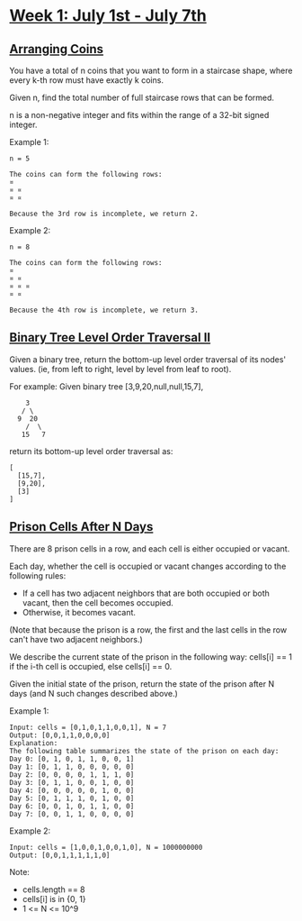 # [Week 1: July 1st - July 7th](https://leetcode.com/explore/challenge/card/july-leetcoding-challenge/544/week-1-july-1st-july-7th/)

## [Arranging Coins](https://leetcode.com/problems/arranging-coins/)

You have a total of n coins that you want to form in a staircase shape, where every k-th row must have exactly k coins.

Given n, find the total number of full staircase rows that can be formed.

n is a non-negative integer and fits within the range of a 32-bit signed integer.

Example 1:
```
n = 5

The coins can form the following rows:
¤
¤ ¤
¤ ¤

Because the 3rd row is incomplete, we return 2.
```
Example 2:
```
n = 8

The coins can form the following rows:
¤
¤ ¤
¤ ¤ ¤
¤ ¤

Because the 4th row is incomplete, we return 3.
```

## [Binary Tree Level Order Traversal II](https://leetcode.com/problems/binary-tree-level-order-traversal-ii/)

Given a binary tree, return the bottom-up level order traversal of its nodes' values. (ie, from left to right, level by level from leaf to root).

For example:
Given binary tree [3,9,20,null,null,15,7],
```
    3
   / \
  9  20
    /  \
   15   7
```
return its bottom-up level order traversal as:
```
[
  [15,7],
  [9,20],
  [3]
]
```

## [Prison Cells After N Days](https://leetcode.com/problems/prison-cells-after-n-days/)

There are 8 prison cells in a row, and each cell is either occupied or vacant.

Each day, whether the cell is occupied or vacant changes according to the following rules:

- If a cell has two adjacent neighbors that are both occupied or both vacant, then the cell becomes occupied.
- Otherwise, it becomes vacant.

(Note that because the prison is a row, the first and the last cells in the row can't have two adjacent neighbors.)

We describe the current state of the prison in the following way: cells[i] == 1 if the i-th cell is occupied, else cells[i] == 0.

Given the initial state of the prison, return the state of the prison after N days (and N such changes described above.)

 

Example 1:
```
Input: cells = [0,1,0,1,1,0,0,1], N = 7
Output: [0,0,1,1,0,0,0,0]
Explanation: 
The following table summarizes the state of the prison on each day:
Day 0: [0, 1, 0, 1, 1, 0, 0, 1]
Day 1: [0, 1, 1, 0, 0, 0, 0, 0]
Day 2: [0, 0, 0, 0, 1, 1, 1, 0]
Day 3: [0, 1, 1, 0, 0, 1, 0, 0]
Day 4: [0, 0, 0, 0, 0, 1, 0, 0]
Day 5: [0, 1, 1, 1, 0, 1, 0, 0]
Day 6: [0, 0, 1, 0, 1, 1, 0, 0]
Day 7: [0, 0, 1, 1, 0, 0, 0, 0]
```
Example 2:
```
Input: cells = [1,0,0,1,0,0,1,0], N = 1000000000
Output: [0,0,1,1,1,1,1,0]
```

Note:

- cells.length == 8
- cells[i] is in {0, 1}
- 1 <= N <= 10^9


